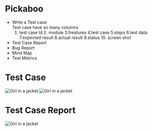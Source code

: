 # Pickaboo
* Write a Test case <br>
  Test case have so many columns <br>
  1. test case Id 2. module 3.freatures 4.test case 5.steps 6.test data 7.expected result 8.actual result 9.status 10. screen shot
* Test Case Report
* Bug Report
* Mind Map
* Test Metrics

<!DOCTYPE html>
<html>
<head>
</head>
<body>
<h1>Test Case</h1>
<img src="https://i.ibb.co/g6tnRbm/Screenshot-5.png" alt="Girl in a jacket">
<img src="https://i.ibb.co/hBcsGf1/Screenshot-1.png" alt="Girl in a jacket">
<h1>Test Case Report</h1>
<img src="https://i.ibb.co/pJRtVYQ/Screenshot-2.png" alt="Girl in a jacket">

</body>
</html>
